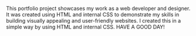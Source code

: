 This portfolio project showcases my work as a web developer and designer. It was created using HTML and internal CSS to demonstrate my skills in building visually appealing and user-friendly websites.
I created this in a simple way by using HTML and internal CSS.
HAVE A GOOD DAY!
